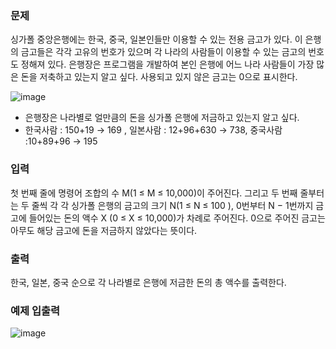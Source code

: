 ### 문제

싱가폴 중앙은행에는 한국, 중국, 일본인들만 이용할 수 있는 전용 금고가 있다. 이 은행의 금고들은
각각 고유의 번호가 있으며 각 나라의 사람들이 이용할 수 있는 금고의 번호도 정해져 있다. 은행장은 프로그램을 개발하여 본인 은행에 어느 나라 사람들이 가장 많은 돈을 저축하고 있는지 알고 싶다. 사용되고 있지 않은 금고는 0으로 표시한다.

![image](https://github.com/pastjung/DataStructure/assets/87860163/9254cca8-0d7b-4de7-a238-08165657fdf5)


- 은행장은 나라별로 얼만큼의 돈을 싱가폴 은행에 저금하고 있는지 알고 싶다.
- 한국사람 : 150+19 → 169 , 일본사람 : 12+96+630 → 738, 중국사람 :10+89+96 → 195

### 입력

첫 번째 줄에 명령어 조합의 수 M(1 ≤ M ≤ 10,000)이 주어진다. 그리고 두 번째 줄부터는 두 줄씩 각
각 싱가폴 은행의 금고의 크기 N(1 ≤ N ≤ 100 ), 0번부터 N − 1번까지 금고에 들어있는 돈의 액수 X (0 ≤ X ≤ 10,000)가 차례로 주어진다. 0으로 주어진 금고는 아무도 해당 금고에 돈을 저금하지 않았다는 뜻이다.

### 출력

한국, 일본, 중국 순으로 각 나라별로 은행에 저금한 돈의 총 액수를 출력한다.

### 예제 입출력
![image](https://github.com/pastjung/DataStructure/assets/87860163/4b6317ab-c2c5-4d68-8f29-e5cf4a8bc8ae)
